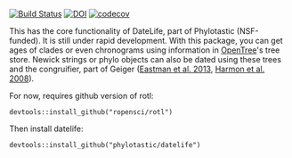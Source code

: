 [![Build Status](https://travis-ci.org/phylotastic/datelife.svg)](https://travis-ci.org/phylotastic/datelife) [![DOI](https://zenodo.org/badge/23036/phylotastic/datelife.svg)](https://zenodo.org/badge/latestdoi/23036/phylotastic/datelife) [![codecov](https://codecov.io/gh/phylotastic/datelife/branch/master/graph/badge.svg)](https://codecov.io/gh/phylotastic/datelife)

This has the core functionality of DateLife, part of Phylotastic (NSF-funded). It is still under rapid development. With this package, you can get ages of clades or even chronograms using information in [OpenTree](http://opentreeoflife.org)'s tree store. Newick strings or phylo objects can also be dated using these trees and the congruifier, part of Geiger ([Eastman et al. 2013](http://onlinelibrary.wiley.com/doi/10.1111/2041-210X.12051/abstract), [Harmon et al. 2008](http://bioinformatics.oxfordjournals.org/content/24/1/129.short)).

For now, requires github version of rotl:

`devtools::install_github("ropensci/rotl")`

Then install datelife:

`devtools::install_github("phylotastic/datelife")`
